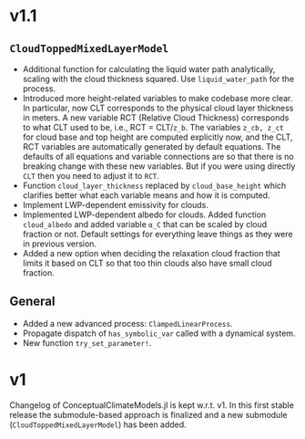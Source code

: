 # v1.1

## `CloudToppedMixedLayerModel`

- Additional function for calculating the liquid water path analytically, scaling with the cloud thickness squared. Use `liquid_water_path` for the process.
- Introduced more height-related variables to make codebase more clear. In particular, now CLT corresponds to the physical cloud layer thickness in meters. A new variable RCT (Relative Cloud Thickness) corresponds to what CLT used to be, i.e., RCT = CLT/`z_b`. The variables `z_cb, z_ct` for cloud base and top height are computed explicitly now, and the CLT, RCT variables are automatically generated by default equations. The defaults of all equations and variable connections are so that there is no breaking change with these new variables. But if you were using directly `CLT` then you need to adjust it to `RCT`.
- Function `cloud_layer_thickness` replaced by `cloud_base_height` which clarifies better what each variable means and how it is computed.
- Implement LWP-dependent emissivity for clouds.
- Implemented LWP-dependent albedo for clouds. Added function `cloud_albedo` and added variable `α_C` that can be scaled by cloud fraction or not. Default settings for everything leave things as they were in previous version.
- Added a new option when deciding the relaxation cloud fraction that limits it based on CLT so that too thin clouds also have small cloud fraction.

## General

- Added a new advanced process: `ClampedLinearProcess`.
- Propagate dispatch of `has_symbolic_var` called with a dynamical system.
- New function `try_set_parameter!`.

# v1

Changelog of ConceptualClimateModels.jl is kept w.r.t. v1.
In this first stable release the submodule-based approach is finalized and a new submodule (`CloudToppedMixedLayerModel`) has been added.
